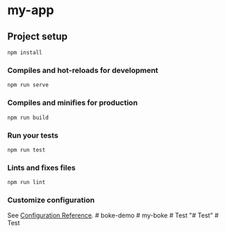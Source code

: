 # my-app

## Project setup
```
npm install
```

### Compiles and hot-reloads for development
```
npm run serve
```

### Compiles and minifies for production
```
npm run build
```

### Run your tests
```
npm run test
```

### Lints and fixes files
```
npm run lint
```

### Customize configuration
See [Configuration Reference](https://cli.vuejs.org/config/).
#   b o k e - d e m o  
 #   m y - b o k e  
 #   T e s t  
 "# Test" 
#   T e s t  
 